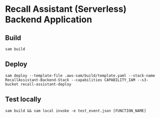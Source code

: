 #  Recall Assistant (Serverless) Backend Application

## Build

``
sam build
``

## Deploy
``
sam deploy --template-file .aws-sam/build/template.yaml --stack-name RecallAssistant-Backend-Stack --capabilities CAPABILITY_IAM --s3-bucket recall-assistant-deploy
``

## Test locally
``
sam build && sam local invoke -e test_event.json [FUNCTION_NAME]
``